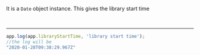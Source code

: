 
It is a `Date` object instance. This gives the library start time

 

------------------------------------------------------------------------

 

 

``` js
app.log(app.libraryStartTime, 'library start time');
//the log will be
"2020-01-28T09:38:29.967Z"
```

 

 
